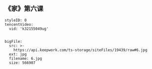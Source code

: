 ## 《家》第六课


```@TencentVideo
styleID: 0
tencentVideo:
  vid: 'k32155049ug'

```


```@BigFile

bigFile:
  src: >-
    https://api.keepwork.com/ts-storage/siteFiles/19439/raw#6.jpg
  ext: jpg
  filename: 6.jpg
  size: 566907
          
```